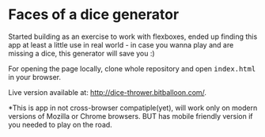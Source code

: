 # Faces of a dice generator

Started building as an exercise to work with flexboxes, ended up finding this app at least a little use in real world - in case you wanna play and are missing a dice, this generator will save you :)

For opening the page locally, clone whole repository and open <tt>index.html</tt> in your browser.

Live version available at: 
http://dice-thrower.bitballoon.com/.

*This is app in not cross-browser compatiple(yet), will work only on modern versions of Mozilla or Chrome browsers.
BUT has mobile friendly version if you needed to play on the road.
